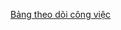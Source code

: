 <a href="https://docs.google.com/spreadsheets/d/1-rrqH6gGpVoDof5ImLkM8I8_c-hzBPlxCWQZfCpmu6s/edit?usp=sharing" target="_blank">Bảng theo dõi công việc</a>
